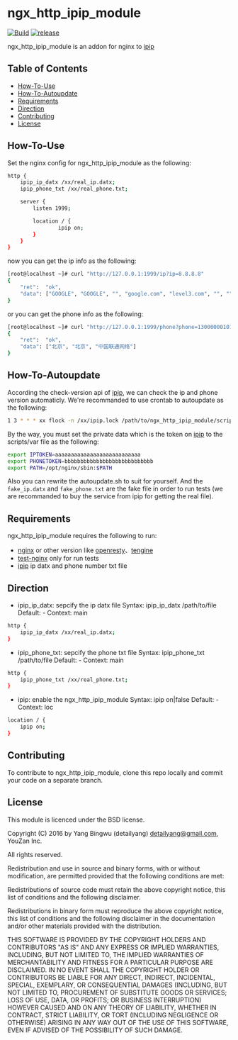 [ipip]: https://www.ipip.net/

# ngx_http_ipip_module
[![Build](https://api.travis-ci.org/youzan/ngx_http_ipip_module.svg)](https://travis-ci.org/youzan/ngx_http_ipip_module) [![release](https://img.shields.io/github/release/youzan/ngx_http_ipip_module.svg)](https://github.com/youzan/ngx_http_ipip_module/releases)


ngx_http_ipip_module is an addon for nginx to [ipip]

Table of Contents
-----------------
* [How-To-Use](#how-to-use)
* [How-To-Autoupdate](#how-to-autoupdate)
* [Requirements](#requirements)
* [Direction](#direction)
* [Contributing](#contributing)
* [License](#license)


How-To-Use
----------------
Set the nginx config for ngx_http_ipip_module as the following:

```bash
http {
    ipip_ip_datx /xx/real_ip.datx;
    ipip_phone_txt /xx/real_phone.txt;

    server {
        listen 1999;

        location / {
                ipip on;
        }
    }
}
```

now you can get the ip info as the following:

```bash
[root@localhost ~]# curl "http://127.0.0.1:1999/ip?ip=8.8.8.8"
{
    "ret":  "ok",
    "data": ["GOOGLE", "GOOGLE", "", "google.com", "level3.com", "", "", "", "", "", "", "*", "*"]
}
```
or you can get the phone info as the following:

```bash
[root@localhost ~]# curl "http://127.0.0.1:1999/phone?phone=13000000101"
{
    "ret":  "ok",
    "data": ["北京", "北京", "中国联通网络"]
}
```

How-To-Autoupdate
----------------

According the check-version api of [ipip], we can check the ip and phone version automaticly. We're recommanded to use crontab to autoupdate as the following:

```bash
1 3 * * * xx flock -n /xx/ipip.lock /path/to/ngx_http_ipip_module/scripts/autoupdate.sh &> /data/logs/ipinfo.log
```

By the way, you must set the private data which is the token on [ipip] to the scripts/var file as the following:

```bash
export IPTOKEN=aaaaaaaaaaaaaaaaaaaaaaaaaaa
export PHONETOKEN=bbbbbbbbbbbbbbbbbbbbbbbbbbbb
export PATH=/opt/nginx/sbin:$PATH
```

Also you can rewrite the autoupdate.sh to suit for yourself. And the `fake_ip.datx` and `fake_phone.txt` are the fake file in order to run tests (we are recommanded to buy the service from ipip for getting the real file).

Requirements
------------

ngx_http_ipip_module requires the following to run:

 * [nginx](http://nginx.org/) or other version like [openresty](http://openresty.org/)、[tengine](http://tengine.taobao.org/)
 * [test-nginx](https://github.com/openresty/test-nginx) only for run tests
 * [ipip] ip datx and phone number txt file

Direction
------------

* ipip_ip_datx: sepcify the ip datx file
Syntax:     ipip_ip_datx /path/to/file
Default:    -
Context:    main

```bash
http {
    ipip_ip_datx /xx/real_ip.datx;
}
```

* ipip_phone_txt: sepcify the phone txt file
Syntax:     ipip_phone_txt /path/to/file
Default:    -
Context:    main

```bash
http {
    ipip_phone_txt /xx/real_phone.txt;
}
```

* ipip: enable the ngx_http_ipip_module
Syntax:     ipip on|false
Default:    -
Context:    loc

```bash
location / {
    ipip on;
}
```

Contributing
------------

To contribute to ngx_http_ipip_module, clone this repo locally and commit your code on a separate branch.


License
-----------
This module is licenced under the BSD license.

Copyright (C) 2016 by Yang Bingwu (detailyang) detailyang@gmail.com, YouZan Inc.

All rights reserved.

Redistribution and use in source and binary forms, with or without modification, are permitted provided that the following conditions are met:

Redistributions of source code must retain the above copyright notice, this list of conditions and the following disclaimer.

Redistributions in binary form must reproduce the above copyright notice, this list of conditions and the following disclaimer in the documentation and/or other materials provided with the distribution.

THIS SOFTWARE IS PROVIDED BY THE COPYRIGHT HOLDERS AND CONTRIBUTORS "AS IS" AND ANY EXPRESS OR IMPLIED WARRANTIES, INCLUDING, BUT NOT LIMITED TO, THE IMPLIED WARRANTIES OF MERCHANTABILITY AND FITNESS FOR A PARTICULAR PURPOSE ARE DISCLAIMED. IN NO EVENT SHALL THE COPYRIGHT HOLDER OR CONTRIBUTORS BE LIABLE FOR ANY DIRECT, INDIRECT, INCIDENTAL, SPECIAL, EXEMPLARY, OR CONSEQUENTIAL DAMAGES (INCLUDING, BUT NOT LIMITED TO, PROCUREMENT OF SUBSTITUTE GOODS OR SERVICES; LOSS OF USE, DATA, OR PROFITS; OR BUSINESS INTERRUPTION) HOWEVER CAUSED AND ON ANY THEORY OF LIABILITY, WHETHER IN CONTRACT, STRICT LIABILITY, OR TORT (INCLUDING NEGLIGENCE OR OTHERWISE) ARISING IN ANY WAY OUT OF THE USE OF THIS SOFTWARE, EVEN IF ADVISED OF THE POSSIBILITY OF SUCH DAMAGE.
